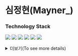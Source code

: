 # 심정현(Mayner_)

### Technology Stack
![](https://img.shields.io/badge/C-11B48A?style=flat-square&logo=C&color=red&logoColor=white) ![](https://img.shields.io/badge/R-11B48A?style=flat-square&logo=R&color=blue&logoColor=white)  ![](https://img.shields.io/badge/Javascript-11B48A?style=flat-square&logo=javascript&color=yellow&logoColor=white)  ![](https://img.shields.io/badge/Python-11B48A?style=flat-square&logo=Python&logoColor=white) ![](https://img.shields.io/badge/Keras-11B48A?style=flat-square&logo=keras&color=red&logoColor=white) ![](https://img.shields.io/badge/Tensorflow-11B48A?style=flat-square&logo=tensorflow&color=yellow&logoColor=white)

<details>
  <summary> 더보기(To see more details)</summary>



</details>
